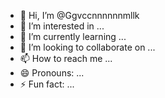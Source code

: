 - 👋 Hi, I’m @Ggvccnnnnnnmllk
- 👀 I’m interested in ...
- 🌱 I’m currently learning ...
- 💞️ I’m looking to collaborate on ...
- 📫 How to reach me ...
- 😄 Pronouns: ...
- ⚡ Fun fact: ...

<!---
Ggvccnnnnnnmllk/Ggvccnnnnnnmllk is a ✨ special ✨ repository because its `README.md` (this file) appears on your GitHub profile.
You can click the Preview link to take a look at your changes.
--->
